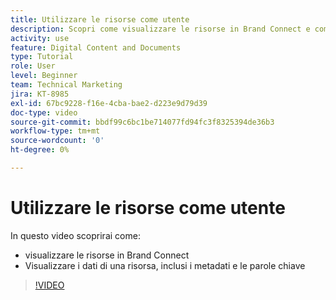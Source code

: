```yaml
---
title: Utilizzare le risorse come utente
description: Scopri come visualizzare le risorse in Brand Connect e come visualizzare i dati di una risorsa, inclusi i metadati e le parole chiave in [!UICONTROL Workfront DAM].
activity: use
feature: Digital Content and Documents
type: Tutorial
role: User
level: Beginner
team: Technical Marketing
jira: KT-8985
exl-id: 67bc9228-f16e-4cba-bae2-d223e9d79d39
doc-type: video
source-git-commit: bbdf99c6bc1be714077fd94fc3f8325394de36b3
workflow-type: tm+mt
source-wordcount: '0'
ht-degree: 0%

---
```


# Utilizzare le risorse come utente

In questo video scoprirai come:

* visualizzare le risorse in Brand Connect
* Visualizzare i dati di una risorsa, inclusi i metadati e le parole chiave

>[!VIDEO](https://video.tv.adobe.com/v/3418740/?quality=12&learn=on&enablevpops=1&captions=ita)
